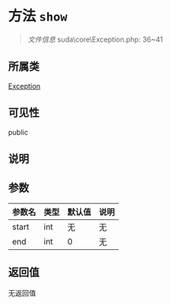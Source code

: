 # 方法 `show`

> *文件信息* suda\core\Exception.php: 36~41

## 所属类 

[Exception](../Exception.md)

## 可见性

public

## 说明



## 参数


| 参数名 | 类型 | 默认值 | 说明 |
|--------|-----|-------|-------|
| start |  int | 无 | 无 |
| end |  int | 0 | 无 |



## 返回值

无返回值
